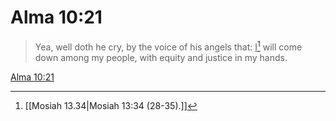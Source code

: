 # Alma 10:21

> Yea, well doth he cry, by the voice of his angels that: <u>I</u>[^a] will come down among my people, with equity and justice in my hands.

[Alma 10:21](https://www.churchofjesuschrist.org/study/scriptures/bofm/alma/10?lang=eng&id=p21#p21)


[^a]: [[Mosiah 13.34|Mosiah 13:34 (28-35).]]
